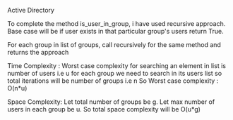 Active Directory

To complete the method is_user_in_group, i have used recursive approach.
Base case will be if user exists in that particular group's users return True.

For each group in list of groups, call recursively for the same method and returns the approach

Time Complexity : 
Worst case complexity for searching an element in list is number of users i.e u
for each group we need to search in its users list so total iterations will be number of groups i.e n
So Worst case complexity : O(n*u)

Space Complexity: 
Let total number of groups be g.
Let max number of users in each group be u.
So total space complexity will be O(u*g)